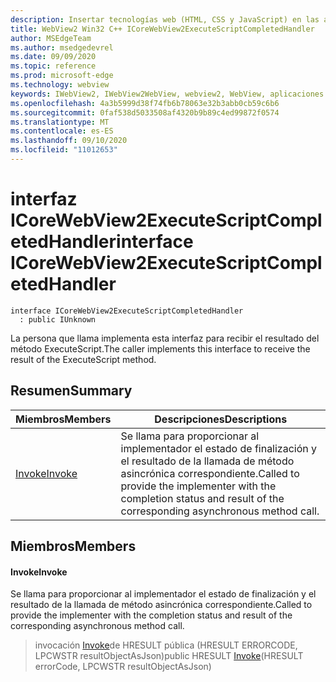 ```yaml
---
description: Insertar tecnologías web (HTML, CSS y JavaScript) en las aplicaciones nativas con el control Microsoft Edge WebView2
title: WebView2 Win32 C++ ICoreWebView2ExecuteScriptCompletedHandler
author: MSEdgeTeam
ms.author: msedgedevrel
ms.date: 09/09/2020
ms.topic: reference
ms.prod: microsoft-edge
ms.technology: webview
keywords: IWebView2, IWebView2WebView, webview2, WebView, aplicaciones Win32, Win32, Edge, ICoreWebView2, ICoreWebView2Controller, control de explorador, HTML Edge, ICoreWebView2ExecuteScriptCompletedHandler
ms.openlocfilehash: 4a3b5999d38f74fb6b78063e32b3abb0cb59c6b6
ms.sourcegitcommit: 0faf538d5033508af4320b9b89c4ed99872f0574
ms.translationtype: MT
ms.contentlocale: es-ES
ms.lasthandoff: 09/10/2020
ms.locfileid: "11012653"
---
```

# <span data-ttu-id="22c63-104">interfaz ICoreWebView2ExecuteScriptCompletedHandler</span><span class="sxs-lookup"><span data-stu-id="22c63-104">interface ICoreWebView2ExecuteScriptCompletedHandler</span></span> 

```
interface ICoreWebView2ExecuteScriptCompletedHandler
  : public IUnknown
```

<span data-ttu-id="22c63-105">La persona que llama implementa esta interfaz para recibir el resultado del método ExecuteScript.</span><span class="sxs-lookup"><span data-stu-id="22c63-105">The caller implements this interface to receive the result of the ExecuteScript method.</span></span>

## <span data-ttu-id="22c63-106">Resumen</span><span class="sxs-lookup"><span data-stu-id="22c63-106">Summary</span></span>

 <span data-ttu-id="22c63-107">Miembros</span><span class="sxs-lookup"><span data-stu-id="22c63-107">Members</span></span>                        | <span data-ttu-id="22c63-108">Descripciones</span><span class="sxs-lookup"><span data-stu-id="22c63-108">Descriptions</span></span>
--------------------------------|---------------------------------------------
[<span data-ttu-id="22c63-109">Invoke</span><span class="sxs-lookup"><span data-stu-id="22c63-109">Invoke</span></span>](#invoke) | <span data-ttu-id="22c63-110">Se llama para proporcionar al implementador el estado de finalización y el resultado de la llamada de método asincrónica correspondiente.</span><span class="sxs-lookup"><span data-stu-id="22c63-110">Called to provide the implementer with the completion status and result of the corresponding asynchronous method call.</span></span>

## <span data-ttu-id="22c63-111">Miembros</span><span class="sxs-lookup"><span data-stu-id="22c63-111">Members</span></span>

#### <span data-ttu-id="22c63-112">Invoke</span><span class="sxs-lookup"><span data-stu-id="22c63-112">Invoke</span></span> 

<span data-ttu-id="22c63-113">Se llama para proporcionar al implementador el estado de finalización y el resultado de la llamada de método asincrónica correspondiente.</span><span class="sxs-lookup"><span data-stu-id="22c63-113">Called to provide the implementer with the completion status and result of the corresponding asynchronous method call.</span></span>

> <span data-ttu-id="22c63-114">invocación [Invoke](#invoke)de HRESULT pública (HRESULT ERRORCODE, LPCWSTR resultObjectAsJson)</span><span class="sxs-lookup"><span data-stu-id="22c63-114">public HRESULT [Invoke](#invoke)(HRESULT errorCode, LPCWSTR resultObjectAsJson)</span></span>

